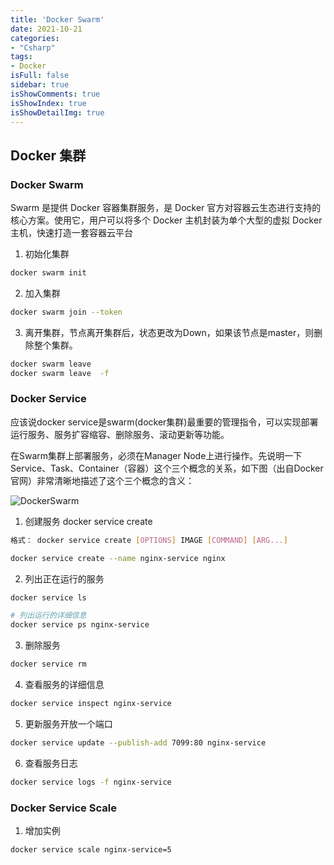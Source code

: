 ```yaml
---
title: 'Docker Swarm'
date: 2021-10-21
categories:
- "Csharp"
tags:
- Docker
isFull: false 
sidebar: true
isShowComments: true
isShowIndex: true
isShowDetailImg: true
---
```


## Docker 集群

### Docker Swarm

Swarm 是提供 Docker 容器集群服务，是 Docker 官方对容器云生态进行支持的核心方案。使用它，用户可以将多个 Docker 主机封装为单个大型的虚拟 Docker 主机，快速打造一套容器云平台

1. 初始化集群

``` bash
docker swarm init
```

2. 加入集群

```bash
docker swarm join --token
```

3. 离开集群，节点离开集群后，状态更改为Down，如果该节点是master，则删除整个集群。

```bash
docker swarm leave
docker swarm leave  -f
```

### Docker Service

应该说docker service是swarm(docker集群)最重要的管理指令，可以实现部署运行服务、服务扩容缩容、删除服务、滚动更新等功能。

在Swarm集群上部署服务，必须在Manager Node上进行操作。先说明一下Service、Task、Container（容器）这个三个概念的关系，如下图（出自Docker官网）非常清晰地描述了这个三个概念的含义：

![DockerSwarm](https://image.xjq.icu/2021/11/22/2021.11.22-DockerSwarm.jpg)

1. 创建服务 docker service create

``` bash
格式： docker service create [OPTIONS] IMAGE [COMMAND] [ARG...]

docker service create --name nginx-service nginx
```

2. 列出正在运行的服务

```bash
docker service ls

# 列出运行的详细信息
docker service ps nginx-service
```

3. 删除服务

``` bash
docker service rm
```

4. 查看服务的详细信息

``` bash
docker service inspect nginx-service
```

5. 更新服务开放一个端口

``` bash
docker service update --publish-add 7099:80 nginx-service
```

6. 查看服务日志

``` bash
docker service logs -f nginx-service
```

### Docker Service Scale

1. 增加实例

``` bash
docker service scale nginx-service=5
```


